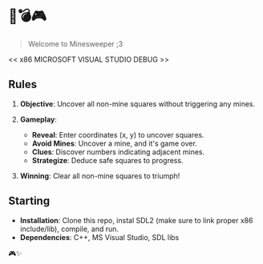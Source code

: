 # 🚀💣🎮

> Welcome to Minesweeper ;3

<< x86 MICROSOFT VISUAL STUDIO DEBUG >>

## Rules

1. **Objective**: Uncover all non-mine squares without triggering any mines.

2. **Gameplay**:
   - **Reveal**: Enter coordinates (x, y) to uncover squares.
   - **Avoid Mines**: Uncover a mine, and it's game over.
   - **Clues**: Discover numbers indicating adjacent mines.
   - **Strategize**: Deduce safe squares to progress.

3. **Winning**: Clear all non-mine squares to triumph!

## Starting

- **Installation**: Clone this repo, instal SDL2 (make sure to link proper x86 include/lib), compile, and run.
- **Dependencies**: C++, MS Visual Studio, SDL libs

🎮✨

